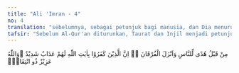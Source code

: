 ```yaml
---
title: "Ali 'Imran - 4"
no: 4
translation: "sebelumnya, sebagai petunjuk bagi manusia, dan Dia menurunkan Al-Furqan. Sungguh, orang-orang yang ingkar terhadap ayat-ayat Allah akan memperoleh azab yang berat. Allah Mahaperkasa lagi mempunyai hukuman."
tafsir: "Sebelum Al-Qur'an diturunkan, Taurat dan Injil menjadi petunjuk bagi manusia, dan kemudian diturunkanlah Al-Furqan yaitu Al-Qur'an, kitab yang dapat membedakan antara yang benar dengan yang salah.\n\nPada akhir ayat ini, Allah mengancam dengan azab yang pedih terhadap orang-orang yang tetap ingkar dan tidak mau tahu dengan kitab-kitab yang telah diturunkan Allah kepada para rasul, orang-orang yang tidak mau menggunakan akal pikirannya untuk membedakan antara kepercayaan yang benar dengan yang salah, antara agama-agama yang diridai Allah dengan yang tidak diridai-Nya. Mereka semua akan dimasukkan ke dalam neraka. Tidak ada sesuatu pun yang dapat mengubah keputusan Allah dan tidak ada yang dapat mengelakkan dan mempertahankan diri dari azab-Nya. Allah akan membalas segala bentuk keingkaran dan pembangkangan terhadap hukum-hukum-Nya serta mengazab pelaku-pelakunya dengan azab yang setimpal."
---
```


مِنْ قَبْلُ هُدًى لِّلنَّاسِ وَاَنْزَلَ الْفُرْقَانَ ەۗ اِنَّ الَّذِيْنَ كَفَرُوْا بِاٰيٰتِ اللّٰهِ لَهُمْ عَذَابٌ شَدِيْدٌ ۗوَاللّٰهُ عَزِيْزٌ ذُو انْتِقَامٍۗ
